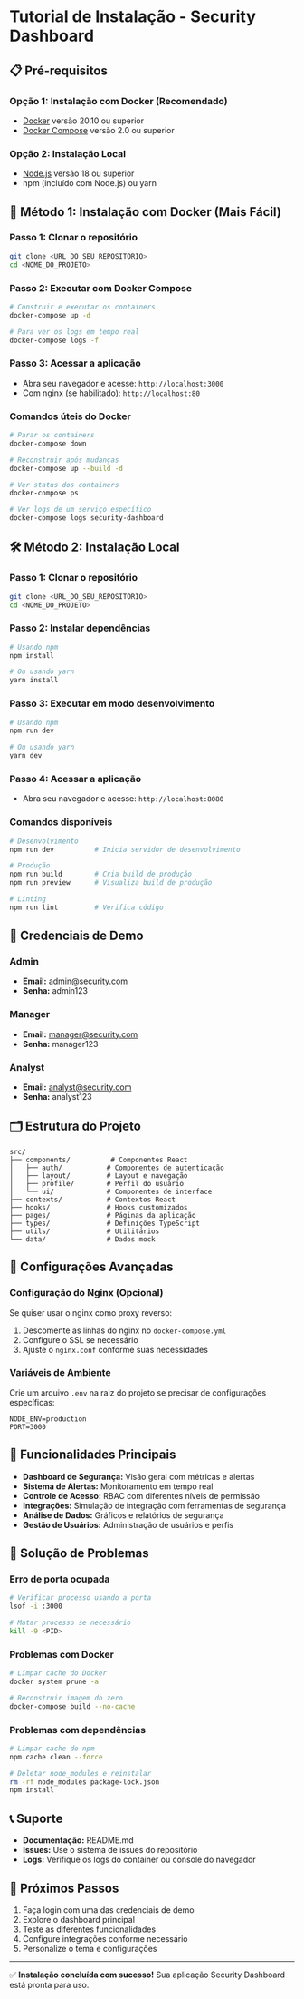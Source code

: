 # Tutorial de Instalação - Security Dashboard

## 📋 Pré-requisitos

### Opção 1: Instalação com Docker (Recomendado)
- [Docker](https://docs.docker.com/get-docker/) versão 20.10 ou superior
- [Docker Compose](https://docs.docker.com/compose/install/) versão 2.0 ou superior

### Opção 2: Instalação Local
- [Node.js](https://nodejs.org/) versão 18 ou superior
- npm (incluído com Node.js) ou yarn

## 🚀 Método 1: Instalação com Docker (Mais Fácil)

### Passo 1: Clonar o repositório
```bash
git clone <URL_DO_SEU_REPOSITORIO>
cd <NOME_DO_PROJETO>
```

### Passo 2: Executar com Docker Compose
```bash
# Construir e executar os containers
docker-compose up -d

# Para ver os logs em tempo real
docker-compose logs -f
```

### Passo 3: Acessar a aplicação
- Abra seu navegador e acesse: `http://localhost:3000`
- Com nginx (se habilitado): `http://localhost:80`

### Comandos úteis do Docker
```bash
# Parar os containers
docker-compose down

# Reconstruir após mudanças
docker-compose up --build -d

# Ver status dos containers
docker-compose ps

# Ver logs de um serviço específico
docker-compose logs security-dashboard
```

## 🛠️ Método 2: Instalação Local

### Passo 1: Clonar o repositório
```bash
git clone <URL_DO_SEU_REPOSITORIO>
cd <NOME_DO_PROJETO>
```

### Passo 2: Instalar dependências
```bash
# Usando npm
npm install

# Ou usando yarn
yarn install
```

### Passo 3: Executar em modo desenvolvimento
```bash
# Usando npm
npm run dev

# Ou usando yarn
yarn dev
```

### Passo 4: Acessar a aplicação
- Abra seu navegador e acesse: `http://localhost:8080`

### Comandos disponíveis
```bash
# Desenvolvimento
npm run dev          # Inicia servidor de desenvolvimento

# Produção
npm run build        # Cria build de produção
npm run preview      # Visualiza build de produção

# Linting
npm run lint         # Verifica código
```

## 🔐 Credenciais de Demo

### Admin
- **Email:** admin@security.com
- **Senha:** admin123

### Manager
- **Email:** manager@security.com
- **Senha:** manager123

### Analyst
- **Email:** analyst@security.com
- **Senha:** analyst123

## 🗂️ Estrutura do Projeto

```
src/
├── components/          # Componentes React
│   ├── auth/           # Componentes de autenticação
│   ├── layout/         # Layout e navegação
│   ├── profile/        # Perfil do usuário
│   └── ui/             # Componentes de interface
├── contexts/           # Contextos React
├── hooks/              # Hooks customizados
├── pages/              # Páginas da aplicação
├── types/              # Definições TypeScript
├── utils/              # Utilitários
└── data/               # Dados mock
```

## 🔧 Configurações Avançadas

### Configuração do Nginx (Opcional)
Se quiser usar o nginx como proxy reverso:

1. Descomente as linhas do nginx no `docker-compose.yml`
2. Configure o SSL se necessário
3. Ajuste o `nginx.conf` conforme suas necessidades

### Variáveis de Ambiente
Crie um arquivo `.env` na raiz do projeto se precisar de configurações específicas:

```env
NODE_ENV=production
PORT=3000
```

## 📱 Funcionalidades Principais

- **Dashboard de Segurança:** Visão geral com métricas e alertas
- **Sistema de Alertas:** Monitoramento em tempo real
- **Controle de Acesso:** RBAC com diferentes níveis de permissão
- **Integrações:** Simulação de integração com ferramentas de segurança
- **Análise de Dados:** Gráficos e relatórios de segurança
- **Gestão de Usuários:** Administração de usuários e perfis

## 🐛 Solução de Problemas

### Erro de porta ocupada
```bash
# Verificar processo usando a porta
lsof -i :3000

# Matar processo se necessário
kill -9 <PID>
```

### Problemas com Docker
```bash
# Limpar cache do Docker
docker system prune -a

# Reconstruir imagem do zero
docker-compose build --no-cache
```

### Problemas com dependências
```bash
# Limpar cache do npm
npm cache clean --force

# Deletar node_modules e reinstalar
rm -rf node_modules package-lock.json
npm install
```

## 📞 Suporte

- **Documentação:** README.md
- **Issues:** Use o sistema de issues do repositório
- **Logs:** Verifique os logs do container ou console do navegador

## 🎯 Próximos Passos

1. Faça login com uma das credenciais de demo
2. Explore o dashboard principal
3. Teste as diferentes funcionalidades
4. Configure integrações conforme necessário
5. Personalize o tema e configurações

---

✅ **Instalação concluída com sucesso!** Sua aplicação Security Dashboard está pronta para uso.